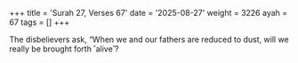 +++
title = 'Surah 27, Verses 67'
date = '2025-08-27'
weight = 3226
ayah = 67
tags = []
+++

The disbelievers ask, “When we and our fathers are reduced to dust, will we really be brought forth ˹alive˺?